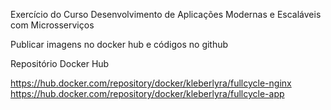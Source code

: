 Exercício do Curso Desenvolvimento de Aplicações Modernas e Escaláveis com Microsserviços

Publicar imagens no docker hub e códigos no github

Repositório Docker Hub

https://hub.docker.com/repository/docker/kleberlyra/fullcycle-nginx
https://hub.docker.com/repository/docker/kleberlyra/fullcycle-app